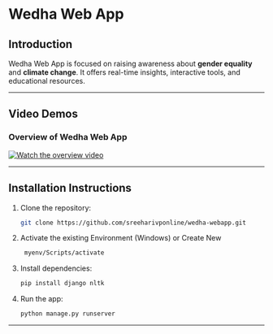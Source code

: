 # Wedha Web App

## Introduction

Wedha Web App is focused on raising awareness about **gender equality** and **climate change**. It offers real-time insights, interactive tools, and educational resources.

---

## Video Demos

### Overview of Wedha Web App

[![Watch the overview video](https://img.youtube.com/vi/YOUR_VIDEO_ID/0.jpg)](https://www.youtube.com/watch?v=YOUR_VIDEO_ID)

---

## Installation Instructions

1. Clone the repository:
    ```bash
    git clone https://github.com/sreeharivponline/wedha-webapp.git
    ```
2. Activate the existing Environment (Windows) or Create New
   ```bash
    myenv/Scripts/activate
    ```
2. Install dependencies:
    ```bash
    pip install django nltk
    ```

3. Run the app:
    ```bash
    python manage.py runserver
    ```

---
